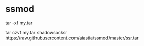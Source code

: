 # ssmod
tar -xf my.tar



 tar czvf my.tar shadowsocksr
https://raw.githubusercontent.com/aiastia/ssmod/master/ssr.tar
